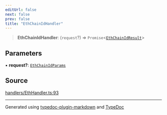 ```yaml
---
editUrl: false
next: false
prev: false
title: "EthChainIdHandler"
---
```


> **EthChainIdHandler**: (`request`?) => `Promise`\<[`EthChainIdResult`](/reference/tevm/actions-types/type-aliases/ethchainidresult/)\>

## Parameters

▪ **request?**: [`EthChainIdParams`](/reference/tevm/actions-types/type-aliases/ethchainidparams/)

## Source

[handlers/EthHandler.ts:93](https://github.com/evmts/tevm-monorepo/blob/main/packages/actions-types/src/handlers/EthHandler.ts#L93)

***
Generated using [typedoc-plugin-markdown](https://www.npmjs.com/package/typedoc-plugin-markdown) and [TypeDoc](https://typedoc.org/)
